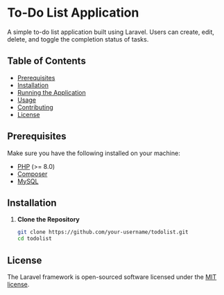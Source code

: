 # To-Do List Application

A simple to-do list application built using Laravel. Users can create, edit, delete, and toggle the completion status of tasks.

## Table of Contents

- [Prerequisites](#prerequisites)
- [Installation](#installation)
- [Running the Application](#running-the-application)
- [Usage](#usage)
- [Contributing](#contributing)
- [License](#license)

## Prerequisites

Make sure you have the following installed on your machine:

- [PHP](https://www.php.net/downloads) (>= 8.0)
- [Composer](https://getcomposer.org/download/)
- [MySQL](https://dev.mysql.com/downloads/mysql/)

## Installation

1. **Clone the Repository**

   ```bash
   git clone https://github.com/your-username/todolist.git
   cd todolist


## License

The Laravel framework is open-sourced software licensed under the [MIT license](https://opensource.org/licenses/MIT).
